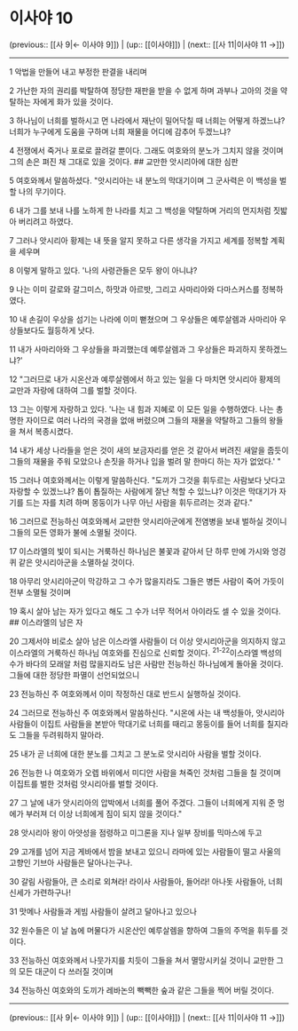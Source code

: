 # 이사야 10

(previous:: [[사 9|← 이사야 9]]) | (up:: [[이사야]]) | (next:: [[사 11|이사야 11 →]])

***




1 
악법을 만들어 내고 부정한 판결을 내리며 



2 
가난한 자의 권리를 박탈하여 정당한 재판을 받을 수 없게 하며 과부나 고아의 것을 약탈하는 자에게 화가 있을 것이다. 



3 
하나님이 너희를 벌하시고 먼 나라에서 재난이 밀어닥칠 때 너희는 어떻게 하겠느냐? 너희가 누구에게 도움을 구하며 너희 재물을 어디에 감추어 두겠느냐? 



4 
전쟁에서 죽거나 포로로 끌려갈 뿐이다. 그래도 여호와의 분노가 그치지 않을 것이며 그의 손은 펴진 채 그대로 있을 것이다. ## 교만한 앗시리아에 대한 심판 



5 
여호와께서 말씀하셨다. "앗시리아는 내 분노의 막대기이며 그 군사력은 이 백성을 벌할 나의 무기이다. 



6 
내가 그를 보내 나를 노하게 한 나라를 치고 그 백성을 약탈하며 거리의 먼지처럼 짓밟아 버리려고 하였다. 



7 
그러나 앗시리아 황제는 내 뜻을 알지 못하고 다른 생각을 가지고 세계를 정복할 계획을 세우며 



8 
이렇게 말하고 있다. '나의 사령관들은 모두 왕이 아니냐? 



9 
나는 이미 갈로와 갈그미스, 하맛과 아르밧, 그리고 사마리아와 다마스커스를 정복하였다. 



10 
내 손길이 우상을 섬기는 나라에 이미 뻗쳤으며 그 우상들은 예루살렘과 사마리아 우상들보다도 월등하게 낫다. 



11 
내가 사마리아와 그 우상들을 파괴했는데 예루살렘과 그 우상들은 파괴하지 못하겠느냐?' 



12 
"그러므로 내가 시온산과 예루살렘에서 하고 있는 일을 다 마치면 앗시리아 황제의 교만과 자랑에 대하여 그를 벌할 것이다. 



13 
그는 이렇게 자랑하고 있다. '나는 내 힘과 지혜로 이 모든 일을 수행하였다. 나는 총명한 자이므로 여러 나라의 국경을 없애 버렸으며 그들의 재물을 약탈하고 그들의 왕들을 쳐서 복종시켰다. 



14 
내가 세상 나라들을 얻은 것이 새의 보금자리를 얻은 것 같아서 버려진 새알을 줍듯이 그들의 재물을 주워 모았으나 손짓을 하거나 입을 벌려 말 한마디 하는 자가 없었다.' " 



15 
그러나 여호와께서는 이렇게 말씀하신다. "도끼가 그것을 휘두르는 사람보다 낫다고 자랑할 수 있겠느냐? 톱이 톱질하는 사람에게 잘난 척할 수 있느냐? 이것은 막대기가 자기를 드는 자를 치려 하며 몽둥이가 나무 아닌 사람을 휘두르려는 것과 같다." 



16 
그러므로 전능하신 여호와께서 교만한 앗시리아군에게 전염병을 보내 벌하실 것이니 그들의 모든 영화가 불에 소멸될 것이다. 



17 
이스라엘의 빛이 되시는 거룩하신 하나님은 불꽃과 같아서 단 하루 만에 가시와 엉겅퀴 같은 앗시리아군을 소멸하실 것이다. 



18 
아무리 앗시리아군이 막강하고 그 수가 많을지라도 그들은 병든 사람이 죽어 가듯이 전부 소멸될 것이며 



19 
혹시 살아 남는 자가 있다고 해도 그 수가 너무 적어서 아이라도 셀 수 있을 것이다. ## 이스라엘의 남은 자 



20 
그제서야 비로소 살아 남은 이스라엘 사람들이 더 이상 앗시리아군을 의지하지 않고 이스라엘의 거룩하신 하나님 여호와를 진심으로 신뢰할 것이다. <sup class="versenum">21-22</sup>이스라엘 백성의 수가 바다의 모래알 처럼 많을지라도 남은 사람만 전능하신 하나님에게 돌아올 것이다. 그들에 대한 정당한 파멸이 선언되었으니 



23 
전능하신 주 여호와께서 이미 작정하신 대로 반드시 실행하실 것이다. 



24 
그러므로 전능하신 주 여호와께서 말씀하신다. "시온에 사는 내 백성들아, 앗시리아 사람들이 이집트 사람들을 본받아 막대기로 너희를 때리고 몽둥이를 들어 너희를 칠지라도 그들을 두려워하지 말아라. 



25 
내가 곧 너희에 대한 분노를 그치고 그 분노로 앗시리아 사람을 벌할 것이다. 



26 
전능한 나 여호와가 오렙 바위에서 미디안 사람을 쳐죽인 것처럼 그들을 칠 것이며 이집트를 벌한 것처럼 앗시리아를 벌할 것이다. 



27 
그 날에 내가 앗시리아의 압박에서 너희를 풀어 주겠다. 그들이 너희에게 지워 준 멍에가 부러져 더 이상 너희에게 짐이 되지 않을 것이다." 



28 
앗시리아 왕이 아얏성을 점령하고 미그론을 지나 일부 장비를 믹마스에 두고 



29 
고개를 넘어 지금 게바에서 밤을 보내고 있으니 라마에 있는 사람들이 떨고 사울의 고향인 기브아 사람들은 달아나는구나. 



30 
갈림 사람들아, 큰 소리로 외쳐라! 라이사 사람들아, 들어라! 아나돗 사람들아, 너희 신세가 가련하구나! 



31 
맛메나 사람들과 게빔 사람들이 살려고 달아나고 있으나 



32 
원수들은 이 날 놉에 머물다가 시온산인 예루살렘을 향하여 그들의 주먹을 휘두를 것이다. 



33 
전능하신 여호와께서 나뭇가지를 치듯이 그들을 쳐서 멸망시키실 것이니 교만한 그의 모든 대군이 다 쓰러질 것이며 



34 
전능하신 여호와의 도끼가 레바논의 빽빽한 숲과 같은 그들을 찍어 버릴 것이다.

***

(previous:: [[사 9|← 이사야 9]]) | (up:: [[이사야]]) | (next:: [[사 11|이사야 11 →]])
